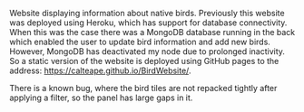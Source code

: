 Website displaying information about native birds. Previously this website was deployed using Heroku, which has support for database connectivity. When this was the case there was a MongoDB database running in the back which enabled the user to update bird information and add new birds. However, MongoDB has deactivated my node due to prolonged inactivity. So a static version of the website is deployed using GitHub pages to the address: https://calteape.github.io/BirdWebsite/.

There is a known bug, where the bird tiles are not repacked tightly after applying a filter, so the panel has large gaps in it.
